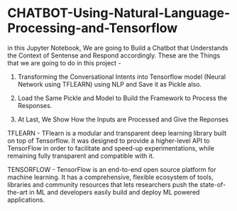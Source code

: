 # CHATBOT-Using-Natural-Language-Processing-and-Tensorflow
in this Jupyter Notebook, We are going to Build a Chatbot that Understands the Context of Sentense and Respond accordingly. These are the Things that we are going to do in this project -

1. Transforming the Conversational Intents into Tensorflow model (Neural Network using TFLEARN) using NLP and Save it as Pickle also. 

2. Load the Same Pickle and Model to Build the Framework to Process the Responses.

3. At Last, We Show How the Inputs are Processed and Give the Reponses

TFLEARN - TFlearn is a modular and transparent deep learning library built on top of Tensorflow. It was designed to provide a higher-level API to TensorFlow in order to facilitate and speed-up experimentations, while remaining fully transparent and compatible with it.

TENSORFLOW - TensorFlow is an end-to-end open source platform for machine learning. It has a comprehensive, flexible ecosystem of tools, libraries and community resources that lets researchers push the state-of-the-art in ML and developers easily build and deploy ML powered applications.
